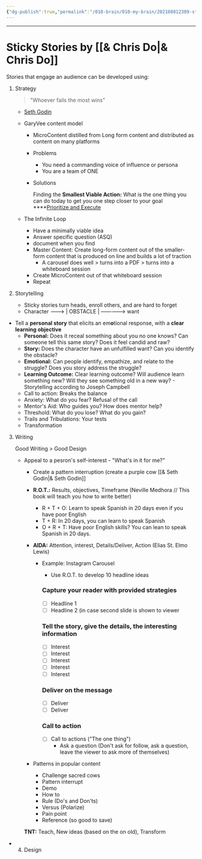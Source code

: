 ```yaml
---
{"dg-publish":true,"permalink":"/010-brain/010-my-brain/202108012309-sticky-stories/","created":"2021-08-01T23:09:30.000-04:00","updated":"2025-03-21T17:21:14.000-04:00"}
---
```


---

# Sticky Stories by [[& Chris Do\|& Chris Do]]

Stories that engage an audience can be developed using:

1.  Strategy
    
    > "Whoever fails the most wins"
    
    -   [Seth Godin](https://www.notion.so/Seth-Godin-3e647467c41440119288d812275b0712)
        
    -   GaryVee content model
        
        -   MicroContent distilled from Long form content and distributed as content on many platforms
            
        -   Problems
            
            -   You need a commanding voice of influence or persona
            -   You are a team of ONE
        -   Solutions
            
            Finding the **Smallest Viable Action:** What is the one thing you can do today to get you one step closer to your goal ****[Prioritize and Execute](https://www.notion.so/Prioritize-and-Execute-cf9286368d11452ca04ec3d034d5edfd)
            
    -   The Infinite Loop
        
        -   Have a minimally viable idea
        -   Answer specific question (ASQ)
        -   document when you find
        -   Master Content: Create long-form content out of the smaller-form content that is produced on line and builds a lot of traction
            -   A carousel does well > turns into a PDF > turns into a whiteboard session
        -   Create MicroContent out of that whiteboard session
        -   Repeat
2.  Storytelling
    - Sticky stories turn heads, enroll others, and are hard to forget
    -   Character ———> | OBSTACLE | —————> want
    
   -	Tell a **personal story** that elicits an em**o**tional response, with a **clear learning objective**
        -   **Personal:** Does it receal something about you no one knows? Can someone tell this same story? Does it feel candid and raw?
        -   **Story:** Does the character have an unfulfilled want? Can you identify the obstacle?
        -   **Emotional:** Can people identify, empathize, and relate to the struggle? Does you story address the struggle?
        -   **Learning Outcome:** Clear learning outcome? Will audience learn something new? Will they see something old in a new way?
    -   Storytelling according to Joseph Campbell
        -   Call to action: Breaks the balance
        -   Anxiety: What do you fear? Refusal of the call
        -   Mentor's Aid: Who guides you? How does mentor help?
        -   Threshold: What do you lose? What do you gain?
        -   Trails and Tribulations: Your tests
        -   Transformation
3.  Writing
    
    Good Writing > Good Design
    
    -   Appeal to a pesron's self-interest - "What's in it for me?"
        
        -   Create a pattern interruption (create a purple cow [[& Seth Godin\|& Seth Godin]]
            
        -   **R.O.T.:** Results, objectives, Timeframe (Neville Medhora // This book will teach you how to write better)
            
            -   R + T + O: Learn to speak Spanish in 20 days even if you have poor English
            -   T + R: In 20 days, you can learn to speak Spanish
            -   O + R + T: Have poor English skills? You can lean to speak Spanish in 20 days.
        -   **AIDA:** Attention, interest, Details/Deliver, Action (Elias St. Elmo Lewis)
            
            -   Example: Instagram Carousel
                
                -   Use R.O.T. to develop 10 headline ideas
                
                ### Capture your reader with provided strategies
                
                -   [ ] Headline 1
                -   [ ] Headline 2 (in case second slide is shown to viewer
                
                ### Tell the story, give the details, the interesting information
                
                -   [ ] Interest
                -   [ ] Interest
                -   [ ] Interest
                -   [ ] Interest
                -   [ ] Interest
                
                ### Deliver on the message
                
                -   [ ] Deliver
                -   [ ] Deliver
                
                ### Call to action
                
                -   [ ] Call to actions ("The one thing")
                    -   Ask a question (Don't ask for follow, ask a question, leave the viewer to ask more of themselves)
        -   Patterns in popular content
            
            -   Challenge sacred cows
            -   Pattern interrupt
            -   Demo
            -   How to
            -   Rule (Do's and Don'ts)
            -   Versus (Polarize)
            -   Pain point
            -   Reference (so good to save)
        
        **TNT:** Teach, New ideas (based on the on old), Transform
        
-   4.  Design